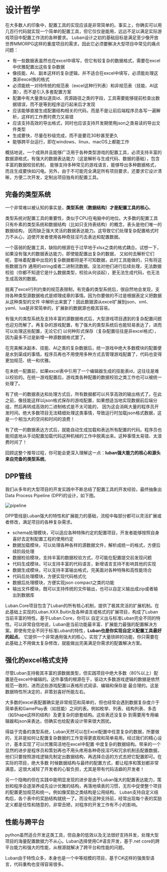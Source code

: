 # 设计哲学

在大多数人的印象中，配置工具的实现应该是非常简单的。事实上，你确实可以用几百行代码就实现一个简单的配置工具，但它仅仅是能用，远远不足以满足实际游戏项目中配置工作流的各种要求。
Luban设计之初的基础目标是满足至少像开放世界MMORPG这样的重度项目的需求，因此它必须要解决大型项目中常见的痛点问题：

- 有一些数据表虽然也在excel中填写，但它有较复杂的数据格式，需要在excel中优雅配置出这些复杂数据
- 像技能、AI、副本这样的复杂逻辑，并不适合在excel中填写，必须能处理这类非excel族的格式
- 必须能统一对待传统的规范表（excel这种行列表）和非规范表（技能、AI这类），而不是引入多套配置方案
- 配置中有大量类似道具id、资源路径之类的字段，工具需要能够提前检查出数据错误，而不是等到程序运行起来后才发现
- 应该能够直接生成配置结构相关的代码，而是不是让前后端程序员各写一遍解析，这样的工作费时费力又易错
- 应该支持高效的导出格式，同时也应该支持开发期使用json之类易读的导出文件类型
- 生成要快，尽量在秒级完成，而不是要花30秒甚至更久
- 能够跨平台运行，即在windows、linux、macOS上都能工作

概括地说，一个成熟并且能够广泛用于各种类型游戏的配置工具，必须支持丰富的数据源格式，有强大的数据表达能力（这是解析与生成代码、数据的基础），包含丰富的数据校验机制，
能够支持多种常见的游戏语言，能够导出多种数据格式，而且生成要快如闪电。另外，由于不可能完全满足所有项目要求，还要求它设计清晰，方便二次开发，定制出项目独有的配置工具。

## 完备的类型系统

一个非常难以被认知的事实是，**类型系统（数据结构）才是配置工具的核心**。

类型系统对配置工具的重要性，类似于CPU在电脑中的地位。大多数的配置工具只有朴素的类型系统和数据结构（比如只支持表结构）的概念，表头是他们唯一的数据结构，
因而缺乏强大灵活的数据表达能力。这导致它们处理复杂配置格式时力不从心，迫使开发者使用各种奇技淫巧去表达和配置数据。

一个孱弱的配置工具，缺陷的根源在于过早地于xlsx之类的格式耦合。试想一下，如果没有强大的数据表达能力，即使能配置出复杂的数据，
又如何去解析它们呢，意味着配置中出现的复杂数据都将是不可知数据，此时工具能做的，只有将这些数据当作
通用的string或者二进制流数据。没法对他们进行后续处理，无法数据校验（你都不知道它是什么数据类型，校验从何谈起），更无法生成代码，也无法生成高效的数据。

脱离了excel行列约束的规范表限制，有完备的类型系统后，很自然地会发现，支持各种类型源数据格式是顺理成章的事情。因为你要做的不过是根据表定义把数据从这种类型的文件
中解析出来罢了！因此数据源从excel扩展到json、xml、yaml、lua是非常简单的，扩展新的数据源也极其容易。

有强大的类型系统及支持丰富的源数据格式后，大型游戏项目遇到的复杂配置问题也迎刃而解了。再复杂的游戏配置，有了强大的类型系统后也能轻易表达了，进而可以处理这些配置，无论它们
以何种形式保存（复杂配置往往是非excel格式），因为最多不过是新增一种源数据格式罢了。

在完美解决副本、技能、AI之类的复杂数据后，统一游戏中绝大多数模块的配置便是水到渠成的事情。程序员再也不用使用多种方式去管理游戏配置了，代码也变得更加规范、统一和优雅。

在未统一配置前，如果excel表中引用了一个编辑器生成的技能表id，这往往是难以校验的。在统一游戏配置后，游戏类各种配置的数据校验之类工作也可以被统一处理了。

有了统一的数据表达和处理方式后，所有数据都可以共享高效的输出格式了。在此之前，像技能这样以json格式保存的游戏配置，如果想适当地实现数据前后端分组，然后再转成高效的二进制格式是不太可能的，
因为这会消耗大量的程序员开发时间。绝大多数项目无法精细处理这类事情，导致运行时加载json格式数据，这是一个相当大的空间和时间的浪费！

有了统一的数据表达方式后，就能自动生成加载和表达所有配置的代码。程序员也能彻底地从手动配置加载代码这种机械的工作中脱离出来。这种事情太易错、太浪费时间了！

回顾这整个推导过程，你可能会更深入理解这一点：**luban强大能力的核心和源头来自完备的类型系统**。


## DPP管线

我们从多年的大型项目的开发实践中不断总结了配置工具的开发经验，最终抽象出 Data Process Pipeline (DPP)的设计，如下图。


![pipeline](/img/pipeline.jpg)

DPP管线是Luban强大的特性和扩展能力的基础，流程中每部分都可以灵活扩展或者修改，满足项目的各种复杂需求。

- schema处理模块，可以适应各种特殊约定的配置项目，开发者能够按照自身喜好去定制配置工程的使用约定
- 数据加载模块，可以处理各种各样的源数据文件，解析成统一的格式，方便后续阶段处理
- 数据检验模块，支持丰富的数据校验方式，尽可能在配置提交前发现问题
- 代码生成模块，可以支持丰富的代码语言，新增语言支持不影响其他的实现
- 数据生成模块，可以支持丰富输出格式，完美面对各种特殊和高性能场合
- 代码后处理模块，方便实现代码格式化
- 数据后处理模块，方便实现json compact之类的功能
- 输出文件模块，既可以支持传统的文件输出，也可以自定义输出成zip或者输出到数据库


Luban.Core项目包含了Luban的所有核心机制，提供了极其灵活的扩展机制。在此基础上实现的Luban.XXX.Buitin及各种语言或格式的扩展项目，构成了Luban当前丰富的特性。基于Luban.Core，你可以
自定义出与标准Luban完全不同的特性。可以非常自信地说，Luban是当前功能最丰富、扩展能力最强的配置解决方案。即使有完全不同于标准Luban的特性，**Luban也是你实现自定义配置工具最好的起点**。
它提供一个非常通用强大的核心，实现了大量琐碎的功能，你只需要在此基础上不用做太复杂修改，就能做出完美满足你需求的配置解决方案。


## 强化的excel格式支持

尽管Luban支持极其丰富的源数据类型，但实践项目中绝大多数（80%以上）配置是在excel中编辑的。这件事情的根源在于，驱动大多数游戏逻辑的数据是依然规范一致的，进而这些游戏配置以表格形式阅读、编辑和保存是
最合理的。这是数据特性所决定的，非策划喜好所能左右。

大多数的excel表配置确实是非常规范和简单的，但也经常会遇到数据复杂度介于简单表和GamePlay表（如技能）之间的表。例如枚举、列表、结构列表、多态（如Shape这样的结构）及更复杂的嵌套结构。这些表还没复杂
到需要用专用编辑器和json来表达，但确实也给配表设计带来很大困扰。

得益于完备的类型系统，Luban天然可以在Excel配置中任意复杂的数据，所要做的，无非是如何让配置复杂数据的工作变得更直观和简单易用。经过我们的精心设计，基本实现了可以优雅简洁地在excel中配置
中度复杂的数据结构。带来的一个显然的进步是程序员和策划再也不用头疼用各种奇技淫巧和冗余机制去配置数据，他们只要按照游戏逻辑先制定出数据结构，再选择合适的方式去把它配置即可。在实际的项目，绝大多数
时候数据结构与最终的配置方式，都让程序和策划都非常满意。这很大减轻了开发者的心智负担，尤其是带有代码洁癖的开发者！

另一个隐晦的但在实践中能明显发现的进步是由于Luban强大的配置表达能力，策划和程序会逐渐养成先设计优雅的结构，再落地填表的习惯，无形中促使整个项目的配置更加规范和统一。例如像奖励之类结构是公用结构，
Luban支持自定义结构后，各个表中的奖励结构就统一了。而没有这种支持前，经常出现每个表的奖励定义都是任性和随意的，非常丑陋，对程序的开发工作有不小的影响。


## 性能与跨平台

python虽然适合开发这类工具，但自身的低效以及无法很好支持并发，处理大型项目的海量配置数据力不从心。Luban选择使用C#语言开发，基于.net core的跨平台能力和强大的性能，从根源就解决了跨平台和性能的问题。

Luban由于特性众多，本身也是一个中等规模的项目，基于C#这样的强类型语言，代码重构也变得容易很多。
